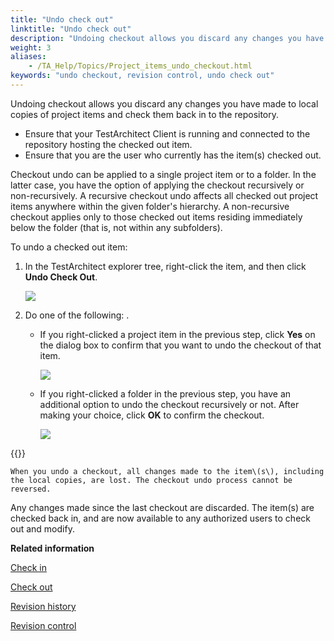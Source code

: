 ```yaml
--- 
title: "Undo check out"
linktitle: "Undo check out"
description: "Undoing checkout allows you discard any changes you have made to local copies of project items and check them back in to the repository."
weight: 3
aliases: 
    - /TA_Help/Topics/Project_items_undo_checkout.html
keywords: "undo checkout, revision control, undo check out"
---
```


Undoing checkout allows you discard any changes you have made to local copies of project items and check them back in to the repository.

-   Ensure that your TestArchitect Client is running and connected to the repository hosting the checked out item.
-   Ensure that you are the user who currently has the item\(s\) checked out.

Checkout undo can be applied to a single project item or to a folder. In the latter case, you have the option of applying the checkout recursively or non-recursively. A recursive checkout undo affects all checked out project items anywhere within the given folder's hierarchy. A non-recursive checkout applies only to those checked out items residing immediately below the folder \(that is, not within any subfolders\).

To undo a checked out item:

1.  In the TestArchitect explorer tree, right-click the item, and then click **Undo Check Out**.

    ![](/images/TA_Help/Images/ug_undocheckoutmenu.png)

2.  Do one of the following: .

    -   If you right-clicked a project item in the previous step, click **Yes** on the dialog box to confirm that you want to undo the checkout of that item.

        ![](/images/TA_Help/Images/Undo_checkout_confirm.png)

    -   If you right-clicked a folder in the previous step, you have an additional option to undo the checkout recursively or not. After making your choice, click **OK** to confirm the checkout.

        ![](/images/TA_Help/Images/Undo_checkout_recursive.png)

{{<warning>}}

    When you undo a checkout, all changes made to the item\(s\), including the local copies, are lost. The checkout undo process cannot be reversed.


Any changes made since the last checkout are discarded. The item\(s\) are checked back in, and are now available to any authorized users to check out and modify.




**Related information**  


[Check in](/TA_Help/Topics/Project_items_checkin.html)

[Check out](/TA_Help/Topics/Project_items_checkout.html)

[Revision history](/TA_Help/Topics/Project_items_history.html)

[Revision control](/TA_Help/Topics/Revision_control.html)

